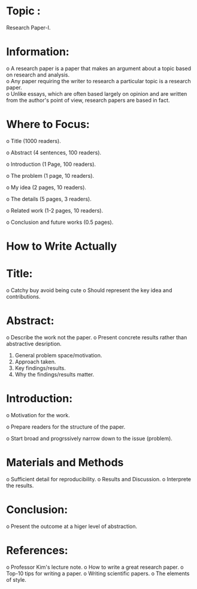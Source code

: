 # Topic :
Research Paper-I.  

# Information:  
o A research paper is a paper that makes an argument about a topic based on research and analysis.   
o Any paper requiring the writer to research a particular topic is a research paper.   
o Unlike essays, which are often based largely on opinion and are written from the author's point of view, research papers are based in fact.  

# Where to Focus:

o Title (1000 readers). 

o Abstract (4 sentences, 100 readers). 

o Introduction (1 Page, 100 readers). 

o The problem (1 page, 10 readers). 

o My idea (2 pages, 10 readers). 

o The details (5 pages, 3 readers). 

o Related work (1-2 pages, 10 readers). 

o Conclusion and future works (0.5 pages). 

# How to Write Actually
# Title:  

o Catchy buy avoid being cute
o Should represent the key idea and contributions.  

# Abstract:  
o Describe the work not the paper. 
o Present concrete results rather than      abstractive desription. 
1. General problem space/motivation. 
2. Approach taken. 
3. Key findings/results. 
4. Why the findings/results matter. 

# Introduction:  
o Motivation for the work. 

o Prepare readers for the structure of the paper.   

o Start broad and progrssively narrow down to the issue (problem). 

# Materials and Methods
o Sufficient detail for reproducibility. 
o Results and Discussion. 
o Interprete the results. 

# Conclusion:
o Present the outcome at a higer level of abstraction.  

# References:  
o Professor Kim's lecture note. 
o How to write a great research paper. 
o Top-10 tips for writing a paper. 
o Writing scientific papers. 
o The elements of style. 
